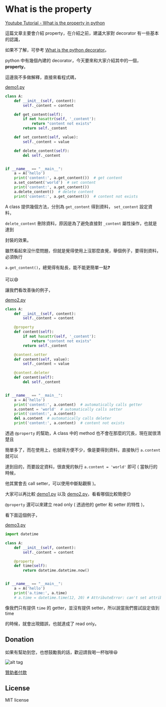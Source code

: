# What is the property

[Youtube Tutorial - What is the property in python](X)

這篇文章主要會介紹 property，在介紹之前，建議大家對 decorator 有一些基本的認識，

如果不了解，可參考 [What is the python decorator](https://github.com/twtrubiks/python-notes/tree/master/what_is_the_python_decorator)。

python 中有幾個內建的 decorator，今天要來和大家介紹其中的一個，**property**。

這邊我不多做解釋，直接來看程式碼，

[demo1.py](https://github.com/twtrubiks/python-notes/blob/master/what_is_the_property/demo1.py)

```python
class A:
    def __init__(self, content):
        self._content = content

    def get_content(self):
        if not hasattr(self, '_content'):
            return "content not exists"
        return self._content

    def set_content(self, value):
        self._content = value

    def delete_content(self):
        del self._content


if __name__ == "__main__":
    a = A('hello')
    print('content:', a.get_content())  # get content
    a.set_content('world')  # set content
    print('content:', a.get_content())
    a.delete_content()  # delete content
    print('content:', a.get_content())  # content not exists
```

A class 提供幾個方法，分別為 `get_content` 得到資料， `set_content` 設定資料，

`delete_content` 刪除資料，原因是為了避免直接對 `_content` 屬性操作，也就是達到

封裝的效果。

雖然看起來沒什麼問題，但就是覺得使用上沒那麼直覺，舉個例子，要得到資料，必須執行

`a.get_content()`，總覺得有點長，能不能更簡單一點:question:

可以:smile:

讓我們看改善後的例子，

[demo2.py](https://github.com/twtrubiks/python-notes/blob/master/what_is_the_property/demo2.py)

```python
class A:
    def __init__(self, content):
        self._content = content

    @property
    def content(self):
        if not hasattr(self, '_content'):
            return "content not exists"
        return self._content

    @content.setter
    def content(self, value):
        self._content = value

    @content.deleter
    def content(self):
        del self._content


if __name__ == "__main__":
    a = A('hello')
    print('content:', a.content)  # automatically calls getter
    a.content = 'world'  # automatically calls setter
    print('content:', a.content)
    del a.content  # automatically calls deleter
    print('content:', a.content)  # content not exists
```

透過 `@property` 的幫助，A class 中的 method 也不會在那麼的冗長，現在就很清楚且

簡單多了，而在使用上，也就得方便不少，像是要得到資料，直接執行 `a.content` 就可以

達到目的，而要設定資料，很直覺的執行 `a.content = 'world'` 即可 ( 當執行的時候，

他其實會去 call setter，可以使用中斷點觀察 )。

大家可以再比較 [demo1.py](https://github.com/twtrubiks/python-notes/blob/master/what_is_the_property/demo1.py) 以及 [demo2.py](https://github.com/twtrubiks/python-notes/blob/master/what_is_the_property/demo2.py)，看看哪個比較簡便:smirk:

`@property` 還可以來建立 read only ( 透過他的 getter 和 setter 的特性 )，

看下面這個例子，

[demo3.py](https://github.com/twtrubiks/python-notes/blob/master/what_is_the_property/demo3.py)

```python
import datetime

class A:
    def __init__(self, content):
        self._content = content

    @property
    def time(self):
        return datetime.datetime.now()


if __name__ == "__main__":
    a = A('hello')
    print('a.time:', a.time)
    # a.time = datetime.time(12, 20) # AttributeError: can't set attribute
```

像我們只有提供 `time` 的 getter，並沒有提供 setter，所以說當我們嘗試設定值到 time

的時候，就會出現錯誤，也就達成了 read only。

## Donation

如果有幫助到您，也想鼓勵我的話，歡迎請我喝一杯咖啡:laughing:

![alt tag](https://i.imgur.com/LRct9xa.png)

[贊助者付款](https://payment.opay.tw/Broadcaster/Donate/9E47FDEF85ABE383A0F5FC6A218606F8)

## License

MIT license

